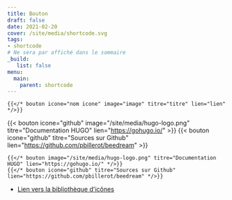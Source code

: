 ```yaml
---
title: Bouton
draft: false 
date: 2021-02-20 
cover: /site/media/shortcode.svg
tags:
- shortcode
# Ne sera par affiché dans le sommaire
_build:
   list: false
menu: 
  main:
    parent: shortcode
---
```


```go-html-template
{{</* bouton icone="nom icone" image="image" titre="titre" lien="lien" */>}}
```
<!--more-->

{{< bouton icone="github" image="/site/media/hugo-logo.png" titre="Documentation HUGO" lien="https://gohugo.io/" >}}
{{< bouton icone="github" titre="Sources sur Github" lien="https://github.com/pbillerot/beedream" >}}

```go-html-template
{{</* bouton image="/site/media/hugo-logo.png" titre="Documentation HUGO" lien="https://gohugo.io/" */>}}
{{</* bouton icone="github" titre="Sources sur Github" lien="https://github.com/pbillerot/beedream" */>}}
```
- <a href="https://fomantic-ui.com/elements/icon.html" target="_blank">Lien vers la bibliothèque d'icônes</a>
